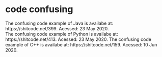 # code confusing
The confusing code example of Java is availabe at: https://<span></span>shitcode.net/399. Acessed: 23 May 2020.<br/>
The confusing code example of Python is availabe at: https://<span></span>shitcode.net/413. Acessed: 23 May 2020.
The confusing code example of C++ is availabe at: https://<span></span>shitcode.net/159. Acessed: 10 Jun 2020.
